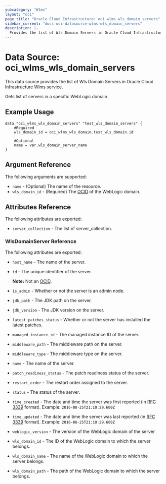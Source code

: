 ```yaml
---
subcategory: "Wlms"
layout: "oci"
page_title: "Oracle Cloud Infrastructure: oci_wlms_wls_domain_servers"
sidebar_current: "docs-oci-datasource-wlms-wls_domain_servers"
description: |-
  Provides the list of Wls Domain Servers in Oracle Cloud Infrastructure Wlms service
---
```


# Data Source: oci_wlms_wls_domain_servers
This data source provides the list of Wls Domain Servers in Oracle Cloud Infrastructure Wlms service.

Gets list of servers in a specific WebLogic domain.


## Example Usage

```hcl
data "oci_wlms_wls_domain_servers" "test_wls_domain_servers" {
	#Required
	wls_domain_id = oci_wlms_wls_domain.test_wls_domain.id

	#Optional
	name = var.wls_domain_server_name
}
```

## Argument Reference

The following arguments are supported:

* `name` - (Optional) The name of the resource.
* `wls_domain_id` - (Required) The [OCID](https://docs.cloud.oracle.com/iaas/Content/General/Concepts/identifiers.htm) of the WebLogic domain.


## Attributes Reference

The following attributes are exported:

* `server_collection` - The list of server_collection.

### WlsDomainServer Reference

The following attributes are exported:

* `host_name` - The name of the server.
* `id` - The unique identifier of the server.

	**Note:** Not an [OCID](https://docs.cloud.oracle.com/iaas/Content/General/Concepts/identifiers.htm). 
* `is_admin` - Whether or not the server is an admin node.
* `jdk_path` - The JDK path on the server.
* `jdk_version` - The JDK version on the server.
* `latest_patches_status` - Whether or not the server has installed the latest patches.
* `managed_instance_id` - The managed instance ID of the server.
* `middleware_path` - The middleware path on the server.
* `middleware_type` - The middleware type on the server.
* `name` - The name of the server.
* `patch_readiness_status` - The patch readiness status of the server.
* `restart_order` - The restart order assigned to the server.
* `status` - The status of the server.
* `time_created` - The date and time the server was first reported (in [RFC 3339](https://tools.ietf.org/rfc/rfc3339) format).  Example: `2016-08-25T21:10:29.600Z` 
* `time_updated` - The date and time the server was last reported (in [RFC 3339](https://tools.ietf.org/rfc/rfc3339) format).  Example: `2016-08-25T21:10:29.600Z` 
* `weblogic_version` - The version of the WebLogic domain of the server
* `wls_domain_id` - The ID of the WebLogic domain to which the server belongs.
* `wls_domain_name` - The name of the WebLogic domain to which the server belongs.
* `wls_domain_path` - The path of the WebLogic domain to which the server belongs.

